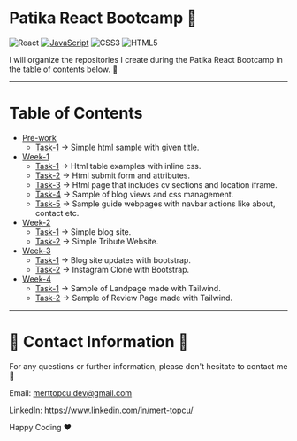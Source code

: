 # Patika React Bootcamp :notebook:
![React](https://img.shields.io/badge/react-%2320232a.svg?style=for-the-badge&logo=react&logoColor=%2361DAFB)
[![JavaScript](https://img.shields.io/badge/javascript-%23323330.svg?style=for-the-badge&logo=javascript&logoColor=%23F7DF1E)](https://www.javatpoint.com/what-is-vanilla-javascript)
![CSS3](https://img.shields.io/badge/css3-%231572B6.svg?style=for-the-badge&logo=css3&logoColor=white)
![HTML5](https://img.shields.io/badge/html5-%23E34F26.svg?style=for-the-badge&logo=html5&logoColor=white)

I will organize the repositories I create during the Patika React Bootcamp in the table of contents below. 🚀

________________________________________________________________________________________________________________________
<!-- I will manage my redirections/contents below-->
# Table of Contents
- [Pre-work](https://github.com/Chessfull/Patika-React-Bootcamp/tree/master/Pre-work)
  *  [Task-1](https://github.com/Chessfull/Patika-React-Bootcamp/tree/master/Pre-work/Task-1) -> Simple html sample with given title.
- [Week-1](https://github.com/Chessfull/Patika-React-Bootcamp/tree/master/Week-1)
  *  [Task-1](https://github.com/Chessfull/Patika-React-Bootcamp/blob/master/Week-1/Task-1/index.html) -> Html table examples with inline css. 
  *  [Task-2](https://github.com/Chessfull/Patika-React-Bootcamp/blob/master/Week-1/Task-2/index.html) -> Html submit form and attributes.
  *  [Task-3](https://github.com/Chessfull/Patika-React-Bootcamp/blob/master/Week-1/Task-3/index.html) -> Html page that includes cv sections and location iframe.
  *  [Task-4](https://github.com/Chessfull/Patika-React-Bootcamp/blob/master/Week-1/Task-4/index.html) -> Sample of blog views and css management.
  *  [Task-5](https://github.com/Chessfull/Patika-React-Bootcamp/tree/master/Week-1/Task-5) -> Sample guide webpages with navbar actions like about, contact etc.
- [Week-2](https://github.com/Chessfull/Patika-React-Bootcamp/tree/master/Week-2)
  *  [Task-1](https://github.com/Chessfull/Patika-React-Bootcamp/blob/master/Week-2/Task-1) -> Simple blog site. 
  *  [Task-2](https://github.com/Chessfull/Patika-React-Bootcamp/blob/master/Week-2/Task-2) -> Simple Tribute Website. 
- [Week-3](https://github.com/Chessfull/Patika-React-Bootcamp/tree/master/Week-3)
  *  [Task-1](https://github.com/Chessfull/Patika-React-Bootcamp/blob/master/Week-3/Task-1) -> Blog site updates with bootstrap. 
  *  [Task-2](https://github.com/Chessfull/Patika-React-Bootcamp/tree/master/Week-3/Task-2/instagram-clone-bootstrap) -> Instagram Clone with Bootstrap. 
- [Week-4](https://github.com/Chessfull/Patika-React-Bootcamp/tree/master/Week-4)
  *  [Task-1](https://github.com/Chessfull/Patika-React-Bootcamp/blob/master/Week-4/Task-1) -> Sample of Landpage made with Tailwind.
  *  [Task-2](https://github.com/Chessfull/Patika-React-Bootcamp/blob/master/Week-4/Task-2) -> Sample of Review Page made with Tailwind.

 







________________________________________________________________________________________________________________________

# :incoming_envelope: Contact Information :incoming_envelope:

For any questions or further information, please don't hesitate to contact me :pray:

Email: merttopcu.dev@gmail.com

LinkedIn: https://www.linkedin.com/in/mert-topcu/

Happy Coding ❤️
